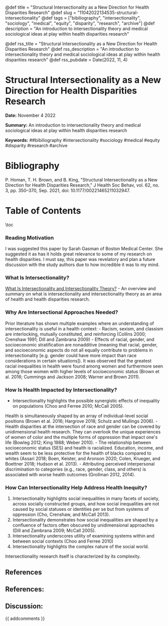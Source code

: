 @def title = "Structural Intersectionality as a New Direction for Health Disparities Research"
@def slug = "11042022134535-structural-intersectionality"
@def tags = ["bibiliography", "intersectionality", "sociology", "medical", "equity", "disparity", "research", "archive"]
@def description = "An introduction to intersectionality theory and medical sociological ideas at play within health disparities research"

@def rss_title = "Structural Intersectionality as a New Direction for Health Disparities Research"
@def rss_description = "An introduction to intersectionality theory and medical sociological ideas at play within health disparities research"
@def rss_pubdate = Date(2022, 11, 4)


Structural Intersectionality as a New Direction for Health Disparities Research
=========

**Date:** November 4 2022

**Summary:** An introduction to intersectionality theory and medical sociological ideas at play within health disparities research

**Keywords:** ##bibiliography #intersectionality #sociology #medical #equity #disparity #research  #archive

Bibliography
==========

P. Homan, T. H. Brown, and B. King, "Structural Intersectionality as a New Direction for Health Disparities Research," J Health Soc Behav, vol. 62, no. 3, pp. 350–370, Sep. 2021, doi: 10.1177/00221465211032947.

Table of Contents
=========

\toc

### Reading Motivation

I was suggested this paper by Sarah Gasman of Boston Medical Center. She suggested it as has it holds great relevance to some of my research on health disparities. I must say, this paper was revelatory and plan a future discussion with the study authors due to how incredible it was to my mind.

### What Is Intersectionality?

[What Is Intersectionality and Intersectionality Theory?](/11042022141714-what-intersectionality-theory.md) - An overview and summary on what is intersectionality and intersectionality theory as an area of health and health disparities research.

### Why Are Intersectional Approaches Needed?

Prior literature has shown multiple examples where an understanding of intersectionality is useful in a health context: 	- Racism, sexism, and classism are interlocking, mutually constituted, and reinforcing (Collins 2000; Crenshaw 1991; Dill and Zambrana 2009) 	- Effects of racial, gender, and socioeconomic stratification are nonadditive (meaning that racial, gender, and socioeconomic aspects do not all equally contribute to problems in intersectionality [e.g. gender could have more impact than race considerations in certain situations]). 	It was observed that the greatest racial inequalities in health were found among women and furthermore seen among those women with higher levels of socioeconomic status (Brown et al. 2016; Cummings and Jackson 2008; Warner and Brown 2011).

### How Is Health Impacted by Intersectionality?

  * Intersectionality highlights the possible synergistic effects of inequality on populations (Choo and Ferree 2010; McCall 2005).

Health is simultaneously shaped by an array of individual-level social positions (Brown et al. 2016; Hargrove 2018; Schulz and Mullings 2006). 	- Health disparities at the intersection of race and gender can be covered by unidimensional health research. 	They can overlook the unique experiences of women of color and the multiple forms of oppression that impact one's life (Bowleg 2012; King 1988; Weber 2010). 	- The relationship between socioeconomic status (SES) and health is racialized. 	Education, income, and wealth seem to be less protective for the health of blacks compared to whites (Assari 2018; Boen, Keister, and Aronson 2020; Colen, Krueger, and Boettner 2018; Hudson et al. 2013). 	- Attributing perceived interpersonal discrimination to categories (e.g., race, gender, class, and others) is associated with worse health outcomes (Grollman 2012, 2014).

### How Can Intersectionality Help Address Health Inequity?

1. Intersectionality highlights social inequalities in many facets of society, across socially constructed groups, and how social inequalities are not caused by social statuses or identities per se but from systems of oppression (Cho, Crenshaw, and McCall 2013).
2. Intersectionality demonstrates how social inequalities are shaped by a confluence of factors often obscured by unidimensional approaches (Dill and Zambrana 2009; McCall 2005).
3. Intersectionality underscores utility of examining systems within and between social contexts (Choo and Ferree 2010)
4. Intersectionality highlights the complex nature of the social world.

Intersectionality research itself is characterized by its complexity.

## References

## References:
## Discussion: 

{{ addcomments }}
